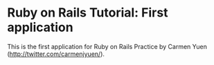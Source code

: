 # Ruby on Rails Tutorial: First application

This is the first application for Ruby on Rails Practice by Carmen Yuen (http://twitter.com/carmenjyuen/).